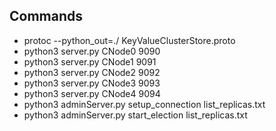 ## Commands
* protoc --python_out=./ KeyValueClusterStore.proto 
* python3 server.py CNode0 9090
* python3 server.py CNode1 9091
* python3 server.py CNode2 9092
* python3 server.py CNode3 9093
* python3 server.py CNode4 9094
* python3 adminServer.py setup_connection list_replicas.txt 
* python3 adminServer.py start_election list_replicas.txt
